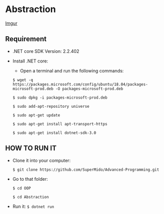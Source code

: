 # Abstraction

[Imgur](https://i.imgur.com/rjZvMdn.gifv)

## Requirement

- .NET core SDK Version: 2.2.402

- Install .NET core:
  - Open a terminal and run the following commands:
  
  `$ wget -q https://packages.microsoft.com/config/ubuntu/18.04/packages-microsoft-prod.deb -O packages-microsoft-prod.deb`
  
  `$ sudo dpkg -i packages-microsoft-prod.deb`

  `$ sudo add-apt-repository universe`
  
  `$ sudo apt-get update`
  
  `$ sudo apt-get install apt-transport-https`
  
  `$ sudo apt-get install dotnet-sdk-3.0`
  
## HOW TO RUN IT

- Clone it into your computer:

  `$ git clone https://github.com/SuperMido/Advanced-Programming.git`

- Go to that folder:

  `$ cd OOP`

  `$ cd Abstraction`

- Run it:
  `$ dotnet run`
